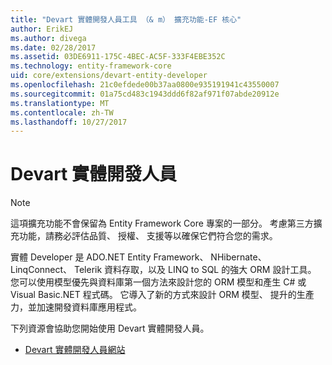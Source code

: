 ```yaml
---
title: "Devart 實體開發人員工具 （& m） 擴充功能-EF 核心"
author: ErikEJ
ms.author: divega
ms.date: 02/28/2017
ms.assetid: 03DE6911-175C-4BEC-AC5F-333F4EBE352C
ms.technology: entity-framework-core
uid: core/extensions/devart-entity-developer
ms.openlocfilehash: 21c0efdede00b37aa0800e935191941c43550007
ms.sourcegitcommit: 01a75cd483c1943ddd6f82af971f07abde20912e
ms.translationtype: MT
ms.contentlocale: zh-TW
ms.lasthandoff: 10/27/2017
---
```

# <a name="devart-entity-developer"></a>Devart 實體開發人員

> [!NOTE]  
> 這項擴充功能不會保留為 Entity Framework Core 專案的一部分。 考慮第三方擴充功能，請務必評估品質、 授權、 支援等以確保它們符合您的需求。

實體 Developer 是 ADO.NET Entity Framework、 NHibernate、 LinqConnect、 Telerik 資料存取，以及 LINQ to SQL 的強大 ORM 設計工具。 您可以使用模型優先與資料庫第一個方法來設計您的 ORM 模型和產生 C# 或 Visual Basic.NET 程式碼。 它導入了新的方式來設計 ORM 模型、 提升的生產力，並加速開發資料庫應用程式。

下列資源會協助您開始使用 Devart 實體開發人員。
* [Devart 實體開發人員網站](https://www.devart.com/entitydeveloper/)

